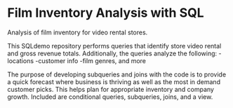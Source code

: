 # Film Inventory Analysis with SQL
Analysis of film inventory for video rental stores. 

This SQLdemo repository performs queries that identify store video rental and gross revenue totals. 
Additionally, the queries analyze the following: 
-locations 
-customer info 
-film genres, and more 

The purpose of developing subqueries and joins with the code is to provide a quick forecast where business is thriving as well as 
the most in demand customer picks. This helps plan for appropriate inventory and company growth.
Included are conditional queries, subqueries, joins, and a view. 
